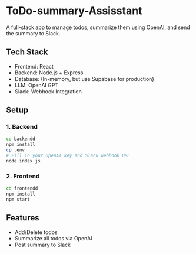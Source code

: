 # ToDo-summary-Assisstant
A full-stack app to manage todos, summarize them using OpenAI, and send the summary to Slack.

## Tech Stack
- Frontend: React
- Backend: Node.js + Express
- Database: (In-memory, but use Supabase for production)
- LLM: OpenAI GPT
- Slack: Webhook Integration

## Setup

### 1. Backend
```bash
cd backendd
npm install
cp .env
# Fill in your OpenAI key and Slack webhook URL
node index.js
```

### 2. Frontend
```bash
cd frontendd
npm install
npm start
```

## Features
- Add/Delete todos
- Summarize all todos via OpenAI
- Post summary to Slack
